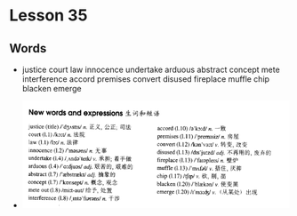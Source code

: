 # Lesson 35

## Words

- justice court law innocence undertake arduous abstract concept mete interference accord premises convert disused fireplace muffle chip blacken emerge

- ![Words](../../../Images/Part3/04/words-35.png)
